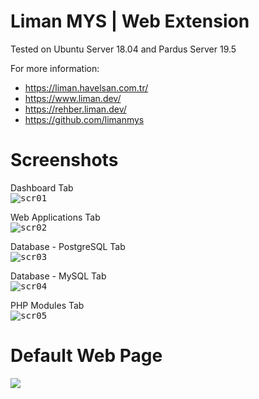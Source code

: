 # Liman MYS | Web Extension

Tested on Ubuntu Server 18.04 and Pardus Server 19.5

For more information:
- https://liman.havelsan.com.tr/
- https://www.liman.dev/
- https://rehber.liman.dev/
- https://github.com/limanmys

# Screenshots
Dashboard Tab </br>
<kbd>
 ![scr01](/screenshots/dashboardTab.jpg)
</kbd>

Web Applications Tab </br>
<kbd>
  ![scr02](/screenshots/webAppsTab.jpg)
</kbd>

Database - PostgreSQL Tab </br>
<kbd>
  ![scr03](/screenshots/postgresqlTab.jpg)
</kbd>

Database - MySQL Tab </br>
<kbd>
  ![scr04](/screenshots/mysqlTab.jpg)
</kbd>

PHP Modules Tab </br>
 <kbd>
  ![scr05](/screenshots/phpModulesTab.jpg)
</kbd>


# Default Web Page
<kbd>
  <img src="/screenshots/defaultWebPage.jpg">
</kbd>
